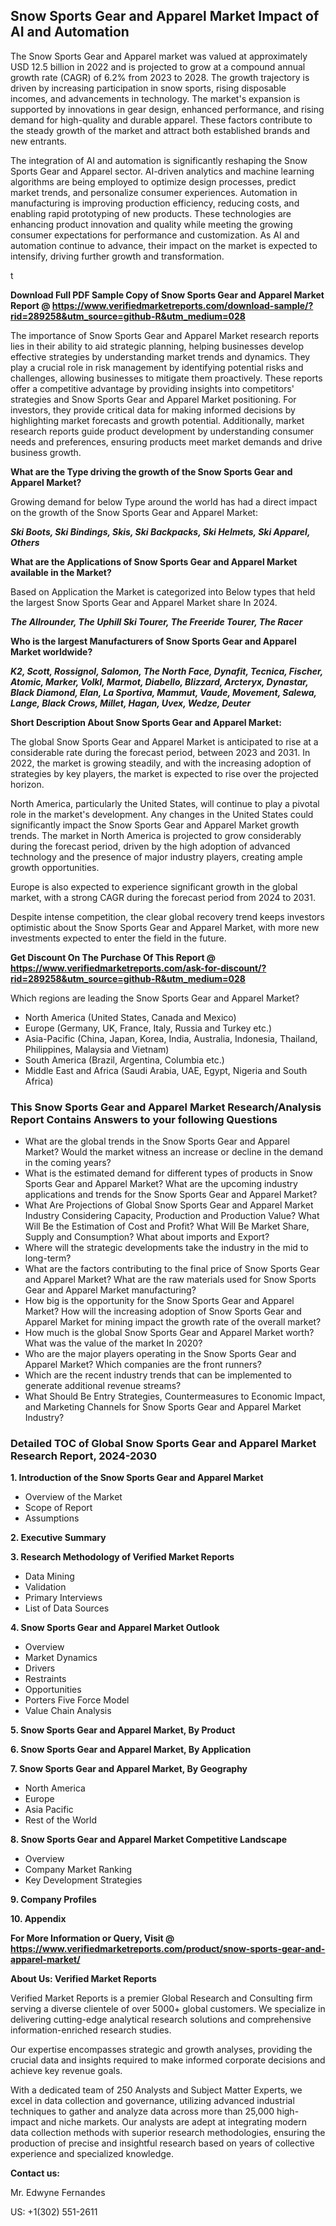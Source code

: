 <h2>Snow Sports Gear and Apparel Market Impact of AI and Automation</h2><p>The Snow Sports Gear and Apparel market was valued at approximately USD 12.5 billion in 2022 and is projected to grow at a compound annual growth rate (CAGR) of 6.2% from 2023 to 2028. The growth trajectory is driven by increasing participation in snow sports, rising disposable incomes, and advancements in technology. The market's expansion is supported by innovations in gear design, enhanced performance, and rising demand for high-quality and durable apparel. These factors contribute to the steady growth of the market and attract both established brands and new entrants.</p><p>The integration of AI and automation is significantly reshaping the Snow Sports Gear and Apparel sector. AI-driven analytics and machine learning algorithms are being employed to optimize design processes, predict market trends, and personalize consumer experiences. Automation in manufacturing is improving production efficiency, reducing costs, and enabling rapid prototyping of new products. These technologies are enhancing product innovation and quality while meeting the growing consumer expectations for performance and customization. As AI and automation continue to advance, their impact on the market is expected to intensify, driving further growth and transformation.</p>t</p><p id="" class=""><strong>Download Full PDF Sample Copy of Snow Sports Gear and Apparel Market Report @ <a href="https://www.verifiedmarketreports.com/download-sample/?rid=289258&utm_source=github-R&utm_medium=028" target="_blank">https://www.verifiedmarketreports.com/download-sample/?rid=289258&utm_source=github-R&utm_medium=028</a></strong></p><p>The importance of&nbsp;Snow Sports Gear and Apparel Market research reports lies in their ability to aid strategic planning, helping businesses develop effective strategies by understanding market trends and dynamics. They play a crucial role in risk management by identifying potential risks and challenges, allowing businesses to mitigate them proactively. These reports offer a competitive advantage by providing insights into competitors' strategies and Snow Sports Gear and Apparel Market positioning. For investors, they provide critical data for making informed decisions by highlighting market forecasts and growth potential. Additionally, market research reports guide product development by understanding consumer needs and preferences, ensuring products meet market demands and drive business growth.</p><p><strong>What are the&nbsp;Type driving the growth of the Snow Sports Gear and Apparel Market?</strong></p><p id="" class="">Growing demand for below Type around the world has had a direct impact on the growth of the Snow Sports Gear and Apparel Market:</p><em><strong>Ski Boots, Ski Bindings, Skis, Ski Backpacks, Ski Helmets, Ski Apparel, Others</strong></em></p><strong>What are the&nbsp;Applications&nbsp;of Snow Sports Gear and Apparel Market available in the Market?</strong></p><p id="" class="">Based on Application the Market is categorized into Below types that held the largest Snow Sports Gear and Apparel Market share In 2024.</p><em><strong>The Allrounder, The Uphill Ski Tourer, The Freeride Tourer, The Racer</strong></em></p><strong>Who is the largest Manufacturers of Snow Sports Gear and Apparel Market worldwide?</strong></p><p><em><strong>K2, Scott, Rossignol, Salomon, The North Face, Dynafit, Tecnica, Fischer, Atomic, Marker, Volkl, Marmot, Diabello, Blizzard, Arcteryx, Dynastar, Black Diamond, Elan, La Sportiva, Mammut, Vaude, Movement, Salewa, Lange, Black Crows, Millet, Hagan, Uvex, Wedze, Deuter</strong></em></p><p id="" class=""><strong>Short Description About Snow Sports Gear and Apparel Market:</strong></p><p>The global Snow Sports Gear and Apparel Market is anticipated to rise at a considerable rate during the forecast period, between 2023 and 2031. In 2022, the market is growing steadily, and with the increasing adoption of strategies by key players, the market is expected to rise over the projected horizon.</p><p>North America, particularly the United States, will continue to play a pivotal role in the market's development. Any changes in the United States could significantly impact the Snow Sports Gear and Apparel Market growth trends. The market in North America is projected to grow considerably during the forecast period, driven by the high adoption of advanced technology and the presence of major industry players, creating ample growth opportunities.</p><p>Europe is also expected to experience significant growth in the global market, with a strong CAGR during the forecast period from 2024 to 2031.</p><p>Despite intense competition, the clear global recovery trend keeps investors optimistic about the Snow Sports Gear and Apparel Market, with more new investments expected to enter the field in the future.</p><p id="" class=""><strong>Get Discount On The Purchase Of This Report @ <a href="https://www.verifiedmarketreports.com/ask-for-discount/?rid=289258&utm_source=github-R&utm_medium=028" target="_blank">https://www.verifiedmarketreports.com/ask-for-discount/?rid=289258&utm_source=github-R&utm_medium=028</a></strong></p>Which regions are leading the Snow Sports Gear and Apparel Market?</p><ul><li>North America (United States, Canada and Mexico)</li><li>Europe (Germany, UK, France, Italy, Russia and Turkey etc.)</li><li>Asia-Pacific (China, Japan, Korea, India, Australia, Indonesia, Thailand, Philippines, Malaysia and Vietnam)</li><li>South America (Brazil, Argentina, Columbia etc.)</li><li>Middle East and Africa (Saudi Arabia, UAE, Egypt, Nigeria and South Africa)</li></ul><h3 id="" class="">This Snow Sports Gear and Apparel Market Research/Analysis Report Contains Answers to your following Questions</h3><ul><li>What are the global trends in the Snow Sports Gear and Apparel Market? Would the market witness an increase or decline in the demand in the coming years?</li><li>What is the estimated demand for different types of products in Snow Sports Gear and Apparel Market? What are the upcoming industry applications and trends for the Snow Sports Gear and Apparel Market?</li><li>What Are Projections of Global Snow Sports Gear and Apparel Market Industry Considering Capacity, Production and Production Value? What Will Be the Estimation of Cost and Profit? What Will Be Market Share, Supply and Consumption? What about imports and Export?</li><li>Where will the strategic developments take the industry in the mid to long-term?</li><li>What are the factors contributing to the final price of Snow Sports Gear and Apparel Market? What are the raw materials used for Snow Sports Gear and Apparel Market manufacturing?</li><li>How big is the opportunity for the Snow Sports Gear and Apparel Market? How will the increasing adoption of Snow Sports Gear and Apparel Market for mining impact the growth rate of the overall market?</li><li>How much is the global Snow Sports Gear and Apparel Market worth? What was the value of the market In 2020?</li><li>Who are the major players operating in the Snow Sports Gear and Apparel Market? Which companies are the front runners?</li><li>Which are the recent industry trends that can be implemented to generate additional revenue streams?</li><li>What Should Be Entry Strategies, Countermeasures to Economic Impact, and Marketing Channels for Snow Sports Gear and Apparel Market Industry?</li></ul><h3 id="" class="">Detailed TOC of Global Snow Sports Gear and Apparel Market Research Report, 2024-2030</h3><p id="" class=""><strong>1. Introduction of the Snow Sports Gear and Apparel Market</strong></p><ul><li>Overview of the Market</li><li>Scope of Report</li><li>Assumptions</li></ul><p id="" class=""><strong>2. Executive Summary</strong></p><p id="" class=""><strong>3. Research Methodology of Verified Market Reports</strong></p><ul><li>Data Mining</li><li>Validation</li><li>Primary Interviews</li><li>List of Data Sources</li></ul><p id="" class=""><strong>4. Snow Sports Gear and Apparel Market Outlook</strong></p><ul><li>Overview</li><li>Market Dynamics</li><li>Drivers</li><li>Restraints</li><li>Opportunities</li><li>Porters Five Force Model</li><li>Value Chain Analysis</li></ul><p id="" class=""><strong>5. Snow Sports Gear and Apparel Market, By Product</strong></p><p id="" class=""><strong>6. Snow Sports Gear and Apparel Market, By Application</strong></p><p id="" class=""><strong>7. Snow Sports Gear and Apparel Market, By Geography</strong></p><ul><li>North America</li><li>Europe</li><li>Asia Pacific</li><li>Rest of the World</li></ul><p id="" class=""><strong>8. Snow Sports Gear and Apparel Market Competitive Landscape</strong></p><ul><li>Overview</li><li>Company Market Ranking</li><li>Key Development Strategies</li></ul><p id="" class=""><strong>9. Company Profiles</strong></p><p id="" class=""><strong>10. Appendix</strong></p><p id="" class=""><strong>For More Information or Query, Visit @ <a href="https://www.verifiedmarketreports.com/product/snow-sports-gear-and-apparel-market/" target="_blank">https://www.verifiedmarketreports.com/product/snow-sports-gear-and-apparel-market/</a></strong></p><p id="" class=""><strong>About Us: Verified Market Reports</strong></p><p id="" class="">Verified Market Reports is a premier Global Research and Consulting firm serving a diverse clientele of over 5000+ global customers. We specialize in delivering cutting-edge analytical research solutions and comprehensive information-enriched research studies.</p><p id="" class="">Our expertise encompasses strategic and growth analyses, providing the crucial data and insights required to make informed corporate decisions and achieve key revenue goals.</p><p id="" class="">With a dedicated team of 250 Analysts and Subject Matter Experts, we excel in data collection and governance, utilizing advanced industrial techniques to gather and analyze data across more than 25,000 high-impact and niche markets. Our analysts are adept at integrating modern data collection methods with superior research methodologies, ensuring the production of precise and insightful research based on years of collective experience and specialized knowledge.</p><p id="" class=""><strong>Contact us:</strong></p><p id="" class="">Mr. Edwyne Fernandes</p><p id="" class="">US: +1(302) 551-2611</p>